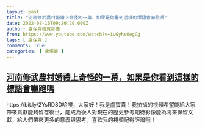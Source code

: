```yaml
---
layout: post
title: "河南修武農村婚禮上奇怪的一幕，如果是你看到這樣的標語會嚇跑嗎"
date: 2022-08-16T09:20:29.000Z
author: 盧保貴視覺影像
from: https://www.youtube.com/watch?v=iUGyhsOegCg
tags: [ 盧保貴 ]
comments: True
categories: [ 盧保貴 ]
---
```

<!--1660641629000-->
[河南修武農村婚禮上奇怪的一幕，如果是你看到這樣的標語會嚇跑嗎](https://www.youtube.com/watch?v=iUGyhsOegCg)
------

<div>
https://bit.ly/2YsRD8D哈嘍，大家好！我是盧寶貴！我拍攝的視頻希望能給大家帶來貢獻能夠留存後世，能成為後人對現在的歷史參考期待影像能為將來保留文獻，給人們帶來更多的意義與思考。喜歡我的視頻記得評論哦！
</div>
